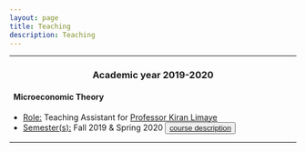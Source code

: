 ```yaml
---
layout: page
title: Teaching
description: Teaching
---
```


<hr />

### <center>Academic year 2019-2020</center>

#### &nbsp; Microeconomic Theory
* <u>Role:</u> Teaching Assistant for <a href="https://economics.princeton.edu/people/">Professor Kiran Limaye</a>
* <u>Semester(s):</u> Fall 2019 & Spring 2020 <button type="button" class="btn btn-xs btn-default"><a href="https://economics.princeton.edu/undergraduate-program/independent-work/junior-independent-work/">course description</a></button>



<hr />
